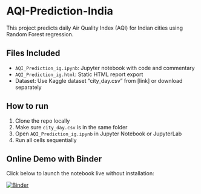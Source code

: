 # AQI-Prediction-India

This project predicts daily Air Quality Index (AQI) for Indian cities using Random Forest regression.

## Files Included

- `AQI_Prediction_ig.ipynb`: Jupyter notebook with code and commentary  
- `AQI_Prediction_ig.html`: Static HTML report export  
- Dataset: Use Kaggle dataset “city_day.csv” from [link] or download separately

## How to run

1. Clone the repo locally  
2. Make sure `city_day.csv` is in the same folder  
3. Open `AQI_Prediction_ig.ipynb` in Jupyter Notebook or JupyterLab  
4. Run all cells sequentially

## Online Demo with Binder

Click below to launch the notebook live without installation:  

[![Binder](https://mybinder.org/badge_logo.svg)](https://mybinder.org/v2/gh/YOUR-GITHUB-USERNAME/AQI-Prediction-India/HEAD)
